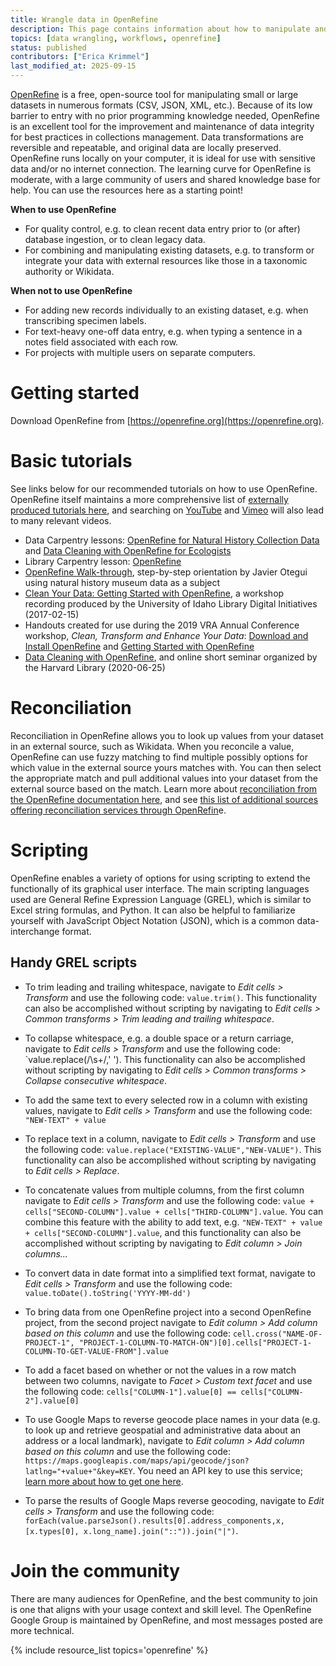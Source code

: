 ```yaml
---
title: Wrangle data in OpenRefine
description: This page contains information about how to manipulate and transform data using the OpenRefine software. It also links out to tutorials and additional resources.
topics: [data wrangling, workflows, openrefine]
status: published
contributors: ["Erica Krimmel"]
last_modified_at: 2025-09-15
---
```


[OpenRefine](https://openrefine.org/) is a free, open-source tool for manipulating small or large datasets in numerous formats (CSV, JSON, XML, etc.). Because of its low barrier to entry with no prior programming knowledge needed, OpenRefine is an excellent tool for the improvement and maintenance of data integrity for best practices in collections management. Data transformations are reversible and repeatable, and original data are locally preserved. OpenRefine runs locally on your computer, it is ideal for use with sensitive data and/or no internet connection.  The learning curve for OpenRefine is moderate, with a large community of users and shared knowledge base for help. You can use the resources here as a starting point! 

**When to use OpenRefine**
- For quality control, e.g. to clean recent data entry prior to (or after) database ingestion, or to clean legacy data.
- For combining and manipulating existing datasets, e.g. to transform or integrate your data with external resources like those in a taxonomic authority or Wikidata.

**When not to use OpenRefine**
- For adding new records individually to an existing dataset, e.g. when transcribing specimen labels.
- For text-heavy one-off data entry, e.g. when typing a sentence in a notes field associated with each row.
- For projects with multiple users on separate computers.

# Getting started

Download OpenRefine from [https://openrefine.org](https://openrefine.org).

# Basic tutorials

See links below for our recommended tutorials on how to use OpenRefine. OpenRefine itself maintains a more comprehensive list of [externally produced tutorials here](https://github.com/OpenRefine/OpenRefine/wiki/External-Resources), and searching on [YouTube](https://www.youtube.com/results?search_query=openrefine) and [Vimeo](https://www.youtube.com/results?search_query=openrefine) will also lead to many relevant videos.

- Data Carpentry lessons: [OpenRefine for Natural History Collection Data](https://www.youtube.com/results?search_query=openrefine) and [Data Cleaning with OpenRefine for Ecologists](https://datacarpentry.org/OpenRefine-ecology-lesson/)
- Library Carpentry lesson: [OpenRefine](https://datacarpentry.org/OpenRefine-ecology-lesson/)
- [OpenRefine Walk-through](http://bit.ly/BITW13_OpenRefine), step-by-step orientation by Javier Otegui using natural history museum data as a subject
- [Clean Your Data: Getting Started with OpenRefine](https://www.youtube.com/watch?v=wGVtycv3SS0), a workshop recording produced by the University of Idaho Library Digital Initiatives (2017-02-15)
- Handouts created for use during the 2019 VRA Annual Conference workshop, _Clean, Transform and Enhance Your Data_: [Download and Install OpenRefine](https://docs.google.com/document/d/1Z863T411TKd1FnmKrbEAERCPHNzxj4enscjTe3OnfgM/edit?usp=sharing) and [Getting Started with OpenRefine](https://docs.google.com/document/d/1fH_kqo5QtrovLk63uRf4ixScMMy-jO5IikrCOeZl6JM/edit?usp=sharing)
- [Data Cleaning with OpenRefine](https://www.youtube.com/watch?v=6DIsErw8noM), and online short seminar organized by the Harvard Library (2020-06-25)

# Reconciliation

Reconciliation in OpenRefine allows you to look up values from your dataset in an external source, such as Wikidata. When you reconcile a value, OpenRefine can use fuzzy matching to find multiple possibly options for which value in the external source yours matches with. You can then select the appropriate match and pull additional values into your dataset from the external source based on the match. Learn more about [reconciliation from the OpenRefine documentation here](https://docs.openrefine.org/manual/reconciling), and see [this list of additional sources offering reconciliation services through OpenRefin](https://reconciliation-api.github.io/testbench/#/)e.

# Scripting

OpenRefine enables a variety of options for using scripting to extend the functionally of its graphical user interface. The main scripting languages used are General Refine Expression Language (GREL), which is similar to Excel string formulas, and Python. It can also be helpful to familiarize yourself with JavaScript Object Notation (JSON), which is a common data-interchange format.

## Handy GREL scripts

- To trim leading and trailing whitespace, navigate to _Edit cells > Transform_ and use the following code: `value.trim()`. This functionality can also be accomplished without scripting by navigating to _Edit cells > Common transforms > Trim leading and trailing whitespace_.

- To collapse whitespace, e.g. a double space or a return carriage, navigate to _Edit cells > Transform_ and use the following code: `value.replace(/\s+/,' '). This functionality can also be accomplished without scripting by navigating to _Edit cells > Common transforms > Collapse consecutive whitespace_.

- To add the same text to every selected row in a column with existing values, navigate to _Edit cells > Transform_ and use the following code: `"NEW-TEXT" + value`

- To replace text in a column, navigate to _Edit cells > Transform_ and use the following code: `value.replace("EXISTING-VALUE","NEW-VALUE")`. This functionality can also be accomplished without scripting by navigating to _Edit cells > Replace_.

- To concatenate values from multiple columns, from the first column navigate to _Edit cells > Transform_ and use the following code: `value + cells["SECOND-COLUMN"].value + cells["THIRD-COLUMN"].value`. You can combine this feature with the ability to add text, e.g. `"NEW-TEXT" + value + cells["SECOND-COLUMN"].value`, and this functionality can also be accomplished without scripting by navigating to _Edit column > Join columns..._

- To convert data in date format into a simplified text format, navigate to _Edit cells > Transform_ and use the following code: `value.toDate().toString('YYYY-MM-dd')`

- To bring data from one OpenRefine project into a second OpenRefine project, from the second project navigate to _Edit column > Add column based on this column_ and use the following code: `cell.cross("NAME-OF-PROJECT-1", "PROJECT-1-COLUMN-TO-MATCH-ON")[0].cells["PROJECT-1-COLUMN-TO-GET-VALUE-FROM"].value`

- To add a facet based on whether or not the values in a row match between two columns, navigate to _Facet > Custom text facet_ and use the following code: `cells["COLUMN-1"].value[0] == cells["COLUMN-2"].value[0]`

- To use Google Maps to reverse geocode place names in your data (e.g. to look up and retrieve geospatial and administrative data about an address or a local landmark), navigate to _Edit column > Add column based on this column_ and use the following code: `https://maps.googleapis.com/maps/api/geocode/json?latlng="+value+"&key=KEY`. You need an API key to use this service; [learn more about how to get one here](https://developers.google.com/maps/documentation/javascript/get-api-key).

- To parse the results of Google Maps reverse geocoding, navigate to _Edit cells > Transform_ and use the following code: `forEach(value.parseJson().results[0].address_components,x,[x.types[0], x.long_name].join("::")).join("|")`.

# Join the community

There are many audiences for OpenRefine, and the best community to join is one that aligns with your usage context and skill level. The OpenRefine Google Group is maintained by OpenRefine, and most messages posted are more technical. 

{% include resource_list topics='openrefine' %}
